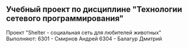 Учебный проект по дисциплине "Технологии сетевого программирования"
---
Проект "Shelter - социальная сеть для любителей животных"
Выполняют:
  6301 - Смирнов Андрей 
  6304 - Балагур Дмитрий 
